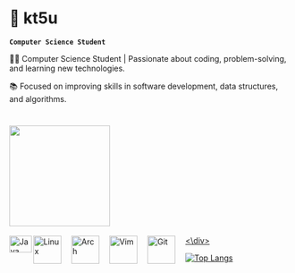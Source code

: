 # 💠 kt5u
**`Computer Science Student`**

👨‍💻 Computer Science Student | Passionate about coding, problem-solving, and learning new technologies.

📚 Focused on improving skills in software development, data structures, and algorithms.

#
<div>
<a href="https://www.github.com/kt5u">
  <img height ="180em" src="https://github-readme-stats.vercel.app/api?username=kt5u&show_icons=true&theme=transparent&)](https://github.com/kt5u/github-readme-stats">
</div>
<div style="display: inline_block"><br>
<img align="left" alt="Java" height="30" width="40" src="https://cdn.jsdelivr.net/gh/devicons/devicon/icons/java/java-original.svg"/>
<img align="left" alt="Linux" width="50px" style="padding-right:15px;" src="https://cdn.jsdelivr.net/gh/devicons/devicon@latest/icons/linux/linux-original.svg">
<img align="left" alt="Arch" width="50px" style="padding-right:15px;" src="https://cdn.jsdelivr.net/gh/devicons/devicon@latest/icons/archlinux/archlinux-original.svg">
<img align="left" alt="Vim" width="50px" style="padding-right:15px;" src="https://cdn.jsdelivr.net/gh/devicons/devicon@latest/icons/vim/vim-original.svg">
<img align="left" alt="Git" width="50px" style="padding-right:15px;" src="https://cdn.jsdelivr.net/gh/devicons/devicon@latest/icons/git/git-plain.svg">
<\div>


[![Top Langs](https://github-readme-stats.vercel.app/api/top-langs/?username=kt5u)](https://github.com/anuraghazra/github-readme-stats)





